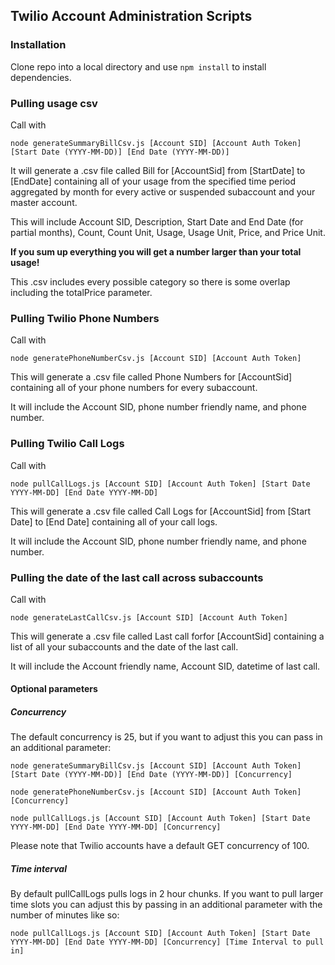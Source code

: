 ## Twilio Account Administration Scripts

### Installation


Clone repo into a local directory and use `npm install` to install dependencies.

### Pulling usage csv

Call with 
```
node generateSummaryBillCsv.js [Account SID] [Account Auth Token] [Start Date (YYYY-MM-DD)] [End Date (YYYY-MM-DD)]
```

It will generate a .csv file called Bill for [AccountSid] from [StartDate] to [EndDate] containing all of your usage from the specified time period aggregated by month for every active or suspended subaccount and your master account.

This will include Account SID, Description, Start Date and End Date (for partial months), Count, Count Unit, Usage, Usage Unit, Price,  and Price Unit.

**If you sum up everything you will get a number larger than your total usage!**

This .csv includes every possible category so there is some overlap including the totalPrice parameter.

### Pulling Twilio Phone Numbers

Call with 
```
node generatePhoneNumberCsv.js [Account SID] [Account Auth Token]
```

This will generate a .csv file called Phone Numbers for [AccountSid] containing all of your phone numbers for every subaccount.

It will include the Account SID, phone number friendly name, and phone number.

### Pulling Twilio Call Logs

Call with 
```
node pullCallLogs.js [Account SID] [Account Auth Token] [Start Date YYYY-MM-DD] [End Date YYYY-MM-DD]
```

This will generate a .csv file called Call Logs for [AccountSid] from [Start Date] to [End Date]
containing all of your call logs.

It will include the Account SID, phone number friendly name, and phone number.

### Pulling the date of the last call across subaccounts

Call with 
```
node generateLastCallCsv.js [Account SID] [Account Auth Token]
```

This will generate a .csv file called Last call forfor [AccountSid] containing a list of all your subaccounts and the date of the last call.

It will include the Account friendly name, Account SID, datetime of last call.

#### Optional parameters

##### Concurrency

The default concurrency is 25, but if you want to adjust this you can pass in an additional parameter:

```
node generateSummaryBillCsv.js [Account SID] [Account Auth Token] [Start Date (YYYY-MM-DD)] [End Date (YYYY-MM-DD)] [Concurrency]
```

```
node generatePhoneNumberCsv.js [Account SID] [Account Auth Token] [Concurrency]
```

```
node pullCallLogs.js [Account SID] [Account Auth Token] [Start Date YYYY-MM-DD] [End Date YYYY-MM-DD] [Concurrency]
```

Please note that Twilio accounts have a default GET concurrency of 100.

##### Time interval

By default pullCallLogs pulls logs in 2 hour chunks. If you want to pull larger time slots you can adjust this by passing in an additional parameter with the number of minutes like so: 
```
node pullCallLogs.js [Account SID] [Account Auth Token] [Start Date YYYY-MM-DD] [End Date YYYY-MM-DD] [Concurrency] [Time Interval to pull in]
```


